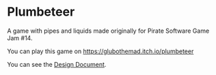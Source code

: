 # Plumbeteer

A game with pipes and liquids made originally for Pirate Software Game Jam #14.

You can play this game on https://glubothemad.itch.io/plumbeteer

You can see the [Design Document](DesignDocument.md).

